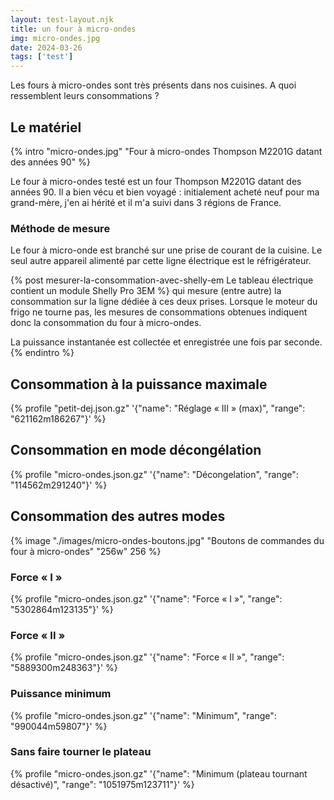 ```yaml
---
layout: test-layout.njk 
title: un four à micro-ondes
img: micro-ondes.jpg
date: 2024-03-26
tags: ['test']
---
```


Les fours à micro-ondes sont très présents dans nos cuisines. A quoi ressemblent leurs consommations ?
<!-- excerpt -->

## Le matériel
{% intro "micro-ondes.jpg" "Four à micro-ondes Thompson M2201G datant des années 90" %}

Le four à micro-ondes testé est un four Thompson M2201G datant des années 90. Il a bien vécu et bien voyagé : initialement acheté neuf pour ma grand-mère, j'en ai hérité et il m'a suivi dans 3 régions de France.

### Méthode de mesure

Le four à micro-onde est branché sur une prise de courant de la cuisine. Le seul autre appareil alimenté par cette ligne électrique est le réfrigérateur.

{% post mesurer-la-consommation-avec-shelly-em Le tableau électrique contient un module Shelly Pro 3EM %} qui mesure (entre autre) la consommation sur la ligne dédiée à ces deux prises. Lorsque le moteur du frigo ne tourne pas, les mesures de consommations obtenues indiquent donc la consommation du four à micro-ondes.

La puissance instantanée est collectée et enregistrée une fois par seconde.
{% endintro %}

## Consommation à la puissance maximale

{% profile "petit-dej.json.gz" '{"name": "Réglage « III » (max)", "range": "621162m186267"}' %}

## Consommation en mode décongélation

{% profile "micro-ondes.json.gz" '{"name": "Décongelation", "range": "114562m291240"}' %}

## Consommation des autres modes

{% image "./images/micro-ondes-boutons.jpg" "Boutons de commandes du four à micro-ondes" "256w" 256 %}

### Force « I »
{% profile "micro-ondes.json.gz" '{"name": "Force « I »", "range": "5302864m123135"}' %}

### Force « II »
{% profile "micro-ondes.json.gz" '{"name": "Force « II »", "range": "5889300m248363"}' %}

### Puissance minimum

{% profile "micro-ondes.json.gz" '{"name": "Minimum", "range": "990044m59807"}' %}

### Sans faire tourner le plateau
{% profile "micro-ondes.json.gz" '{"name": "Minimum (plateau tournant désactivé)", "range": "1051975m123711"}' %}
